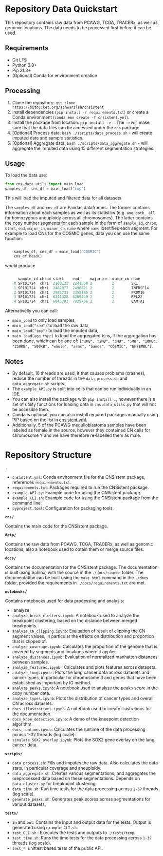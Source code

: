 
# Repository Data Quickstart

This repository contains raw data from PCAWG, TCGA, TRACERx, as well as genomic locations. The data needs to be processed first before it can be used.

## Requirements

* Git LFS
* Python 3.8+
* Pip 21.3+
* (Optional) Conda for environment creation

## Processing

1. Clone the repository: `git clone https://bitbucket.org/schwarzlab/cnsistent`
2. Install dependencies (`pip install -r requirements.txt`) or create a Conda environment (`conda env create -f cnsistent.yml`).
3. Install the package from location: `pip install -e .`
The `-e` will make sure that the data files can be accessed under the `cns` package.
4. [Optional] Process data: `bash ./scripts/data_process.sh` - will create imputed data and sample statistics.
5. [Optional] Aggregate data: `bash ./scripts/data_aggregate.sh` - will aggregate the imputed data using 15 different segmentation strategies.

## Usage

To load the data use:

``` python
from cns.data_utils import main_load
samples_df, cns_df = main_load("imp")
```

This will load the imputed and filtered data for all datasets. 

The ``samples_df`` and ``cns_df`` are Pandas dataframes. 
The former contains information about each samples as well as its statistics (e.g. ``ane_both_ all`` for homozygous aneuploidy across all chromosomes).
The latter contains the copy number segments for each sample in the form of ``sample_id``, ``chrom``, ``start``, ``end``, ``major_cn``, ``minor_cn``, ``name`` where ``name`` identifies each segment. 
For example to load CNs for the COSMIC genes, data you can use the same function:

``` python

	samples_df, cns_df = main_load("COSMIC")
	cns_df.head()
```

would produce

``` python

	  sample_id chrom start    end     major_cn  minor_cn name
	0 SP101724  chr1  2160133  2241558 2         2        SKI
	1 SP101724  chr1  2487077  2496821 2         2        TNFRSF14
	2 SP101724  chr1  2985731  3355185 2         2        PRDM16
	3 SP101724  chr1  6241328  6269449 2         2        RPL22
	4 SP101724  chr1  6845383  7829766 2         2        CAMTA1
```

Alternativelly you can call:

* `main_load` to only load samples,
* `main_load("raw")` to load the raw data,
* `main_load("imp")` to load the imputed data,
* `main_load(agg_type)` to load the aggregated bins, if the aggregation has been done, which can be one of: `["1MB", "2MB", "3MB", "5MB", "10MB", "250KB", "500KB", "whole", "arms", "bands", "COSMIC", "ENSEMBL"]`.

## Notes

* By default, 16 threads are used, if that causes problems (crashes), reduce the number of threads in the `data_process.sh` and `data_aggregate.sh` scripts.
* The `example_API.py` is split into cells that can be run individually in an IDE.
* You can also install the package with `pip install .`, however there is a set of utility functions for loading data in `cns.data_utils.py` that will not be accesible then.
* Conda is optional, you can also install required packages manually using PIP based on the list in [cnsistent.yml](./cnsistent.yml).
* Additionally, 5 of the PCAWG medulloblastoma samples have been labeled as female in the source, however they contained CN calls for chromosome Y and we have therefore re-labelled them as male. 

# Repository Structure
  
**`.`**

*  `cnsistent.yml`: Conda environment file for the CNSistent package, references `requirements.txt`.
*  `requirements.txt`: Packages required to run the CNSistent package.
*  `example_API.py`: Example code for using the CNSistent package. 
*  `example_CLI.sh`: Example code for using the CNSistent package from the command line.
*  `pyproject.toml`: Configuration for packaging tools.
  
**`cns/`**

Contains the main code for the CNSistent package.

**`data/`**

Contains the raw data from PCAWG, TCGA, TRACERx, as well as genomic locations, also a notebook used to obtain them or merge source files.

**`docs/`**

Contains the documentation for the CNSistent package. The documentation is built using Sphinx, with the source in the `./docs/source` folder. The documentation can be built using the `make html` command in the `./docs` folder, provided the requirements in `./docs/requirements.txt` are met.

**`notebooks/`**

Contains notebooks used for data processing and analysis:

* `analyze
*  `analyze_break_clusters.ipynb`: A notebook used to analyze the breakpoint clustering, based on the distance between merged breakpoints. 
*  `analyze_CN_clipping.ipynb`: Evaluation of result of clipping the CN segment values, in particular the effects on distribution and proportion that is clipped of. 
*  `analyze_coverage.ipynb`: Calculates the proportion of the genome that is covered by segments and locations where it applies. 
*  `analyze_distances.ipynb`: Evaluation of normalized manhatton distances between samples.
*  `analyze_features.ipynb`	: Calculates and plots features across datasets. 
*  `analyze_lung.ipynb` : Plots the lung cancer data across datasets and cancer types, in particular for chromosome 3 and genes that have been established as important by IG method. 
*  `analyze_peaks.ipynb`: A notebook used to analyze the peaks score in the copy number data.
*  `analyze_types.ipynb`: Plots the distribution of cancer types and overall CN across datasets. 
*  `docs_illustrations.ipynb`: A notebook used to create illustrations for the documentation. 
*  `docs_knee_detection.ipynb`: A demo of the kneepoint detection algorithm. 
*  `docs_runtime.ipynb`: Calculates the runtime of the data processing across 1-32 threads (log scale). 
*  `simulate_SOX2_overlay.ipynb`: Plots the SOX2 gene overlay on the lung cancer data. 

**`scripts/`**
*  `data_process.sh`: Fills and imputes the raw data. Also calculates the data stats, in particular coverage and aneuploidy. 
*  `data_aggregate.sh`: Creates various segmentations, and aggregates the preprocessed data based on these segmentations. 
Depends on `data_cluster.py` for breakpoint clustering.
*  `data_time.sh`: Run time tests for the data processing across `1-32` threads (log scale). 
*  `generate_peaks.sh`: Generates peak scores across segmentations for variout datasets.

**`tests/`**

*  `in` and `out`: Contains the input and output data for the tests. Output is generated using `example_CLI.sh`.  
*  `test_CLI.sh` : Executes the tests and outputs to `./tests/temp`.  
*  `test_time.sh`: Runs the time tests for the data processing across `1-32` threads (log scale).
*  `test_*`: unittest based tests of the public API. 

